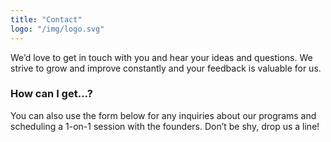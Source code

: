 ```yaml
---
title: "Contact"
logo: "/img/logo.svg"
---
```


We’d love to get in touch with you and hear your ideas and
questions. We strive to grow and improve constantly and your feedback
is valuable for us.

<h3 class="f4 b lh-title mb2">How can I get…?</h3>

You can also use the form below for any inquiries about  our programs and
scheduling a 1-on-1 session with the founders. Don’t be shy, drop us a line!
